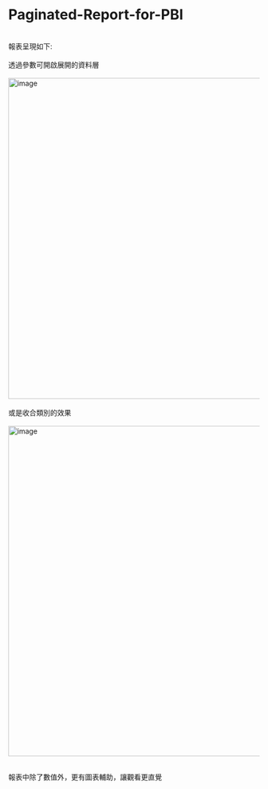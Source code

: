 # Paginated-Report-for-PBI
<br>報表呈現如下:</br>
<br>透過參數可開啟展開的資料層</br>
<br><img width="643" alt="image" src="https://user-images.githubusercontent.com/6987480/147897525-440dfd8a-1849-4bee-9ef0-75f5a673b11e.png"></br>
<br>或是收合類別的效果</br>
<br><img width="662" alt="image" src="https://user-images.githubusercontent.com/6987480/147897531-0b981c4b-2c10-4260-b6a0-5c88fbc9bc73.png"></br>

<br>報表中除了數值外，更有圖表輔助，讓觀看更直覺</br>
